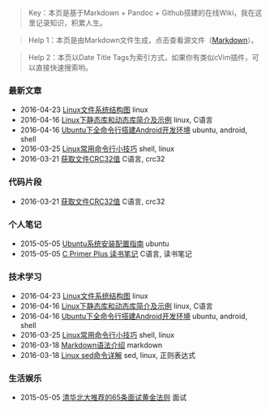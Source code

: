<!---title:Wiki-->
<!---tags:wiki-->

> Key：本页是基于Markdown + Pandoc + Github搭建的在线Wiki，我在这里记录知识，积累人生。

> Help 1：本页是由Markdown文件生成，点击查看源文件（[Markdown](wiki.markdown)）。

> Help 2：本页以Date Title Tags为索引方式，如果你有类似cVim插件，可以直接快速搜索哟。

### 最新文章
* 2016-04-23 [Linux文件系统结构图](wiki/10.html) linux
* 2016-04-16 [Linux下静态库和动态库简介及示例](wiki/9.html) linux, C语言
* 2016-04-16 [Ubuntu下全命令行搭建Android开发环境](wiki/8.html) ubuntu, android, shell
* 2016-03-25 [Linux常用命令行小技巧](wiki/7.html) shell, linux
* 2016-03-21 [获取文件CRC32值](wiki/6.html) C语言, crc32

### 代码片段
* 2016-03-21 [获取文件CRC32值](wiki/6.html) C语言, crc32

### 个人笔记
* 2015-05-05 [Ubuntu系统安装配置指南](wiki/2.html) ubuntu
* 2015-05-05 [C Primer Plus 读书笔记](wiki/1.html) C语言, 读书笔记

### 技术学习
* 2016-04-23 [Linux文件系统结构图](wiki/10.html) linux
* 2016-04-16 [Linux下静态库和动态库简介及示例](wiki/9.html) linux, C语言
* 2016-04-16 [Ubuntu下全命令行搭建Android开发环境](wiki/8.html) ubuntu, android, shell
* 2016-03-25 [Linux常用命令行小技巧](wiki/7.html) shell, linux
* 2016-03-18 [Markdown语法介绍](wiki/5.html) markdown
* 2016-03-18 [Linux sed命令详解](wiki/4.html) sed, linux, 正则表达式

### 生活娱乐
* 2015-05-05 [清华北大推荐的65条面试黄金法则](wiki/3.html) 面试
